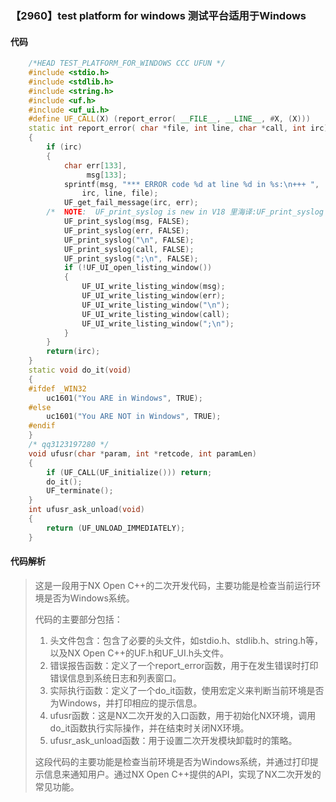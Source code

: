 ### 【2960】test platform for windows 测试平台适用于Windows

#### 代码

```cpp
    /*HEAD TEST_PLATFORM_FOR_WINDOWS CCC UFUN */  
    #include <stdio.h>  
    #include <stdlib.h>  
    #include <string.h>  
    #include <uf.h>  
    #include <uf_ui.h>  
    #define UF_CALL(X) (report_error( __FILE__, __LINE__, #X, (X)))  
    static int report_error( char *file, int line, char *call, int irc)  
    {  
        if (irc)  
        {  
            char err[133],  
                 msg[133];  
            sprintf(msg, "*** ERROR code %d at line %d in %s:\n+++ ",  
                irc, line, file);  
            UF_get_fail_message(irc, err);  
        /*  NOTE:  UF_print_syslog is new in V18 里海译:UF_print_syslog 是 V18 中的新功能，它用于打印系统日志。 */  
            UF_print_syslog(msg, FALSE);  
            UF_print_syslog(err, FALSE);  
            UF_print_syslog("\n", FALSE);  
            UF_print_syslog(call, FALSE);  
            UF_print_syslog(";\n", FALSE);  
            if (!UF_UI_open_listing_window())  
            {  
                UF_UI_write_listing_window(msg);  
                UF_UI_write_listing_window(err);  
                UF_UI_write_listing_window("\n");  
                UF_UI_write_listing_window(call);  
                UF_UI_write_listing_window(";\n");  
            }  
        }  
        return(irc);  
    }  
    static void do_it(void)  
    {  
    #ifdef _WIN32  
        uc1601("You ARE in Windows", TRUE);  
    #else  
        uc1601("You ARE NOT in Windows", TRUE);  
    #endif  
    }  
    /* qq3123197280 */  
    void ufusr(char *param, int *retcode, int paramLen)  
    {  
        if (UF_CALL(UF_initialize())) return;  
        do_it();  
        UF_terminate();  
    }  
    int ufusr_ask_unload(void)  
    {  
        return (UF_UNLOAD_IMMEDIATELY);  
    }

```

#### 代码解析

> 这是一段用于NX Open C++的二次开发代码，主要功能是检查当前运行环境是否为Windows系统。
>
> 代码的主要部分包括：
>
> 1. 头文件包含：包含了必要的头文件，如stdio.h、stdlib.h、string.h等，以及NX Open C++的UF.h和UF_UI.h头文件。
> 2. 错误报告函数：定义了一个report_error函数，用于在发生错误时打印错误信息到系统日志和列表窗口。
> 3. 实际执行函数：定义了一个do_it函数，使用宏定义来判断当前环境是否为Windows，并打印相应的提示信息。
> 4. ufusr函数：这是NX二次开发的入口函数，用于初始化NX环境，调用do_it函数执行实际操作，并在结束时关闭NX环境。
> 5. ufusr_ask_unload函数：用于设置二次开发模块卸载时的策略。
>
> 这段代码的主要功能是检查当前环境是否为Windows系统，并通过打印提示信息来通知用户。通过NX Open C++提供的API，实现了NX二次开发的常见功能。
>
